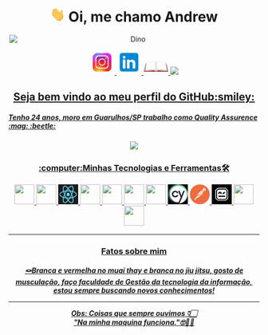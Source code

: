 <div align="center" display="inline-block">
<h1><img src="https://raw.githubusercontent.com/ABSphreak/ABSphreak/master/gifs/Hi.gif" style="width: 30px; height:30px;"> Oi, me chamo Andrew </h1>
  
  <div style="height:30px">
  <img src="http://media.giphy.com/media/EOpZ7XsVfTN2E/giphy.gif" alt="Dino" style="width: 500px; height:250px ; display: inline-block;" data-target="animated-image.originalImage">
</div>
  
  <a href="https://www.instagram.com/andrew_srb/">
    <img width="50px" src="https://github.com/BruFS99/BruFS99/blob/main/icons8-instagram-3000.png" 
  </a> 
  <a href="https://www.linkedin.com/in/andrew-souza-ab776623b/">
    <img width="50px" src="https://github.com/BruFS99/BruFS99/blob/main/icons8-linkedin-480.png">
     <a href="https://andrew-dev.netlify.app/">
    <img width="50px" src="FavLivro.png.png">
       <a href="https://patroa-imports.vercel.app/">
         <img width="50px" src="https://integrum.inf.br/wp-content/uploads/projeto.png">
       
<div display="inline-block" align="center">
  
<h2>Seja bem vindo ao meu perfil do GitHub:smiley:</h2> 
<div display="inline-block" align="left">
<h5>Tenho 24 anos, moro em Guarulhos/SP trabalho como Quality Assurence :mag: :beetle:</h5>
</div>
  
  <div display="inline-block" align="center">
    
  <img width="350px" src="https://user-images.githubusercontent.com/116013992/209679421-2c29b657-e4bd-4675-9a91-1d74a7ad6909.png">
  
  <div display="inline-block" align="left">
  
  <div display="inline-block" align="center">
  <h3>:computer:Minhas Tecnologias e Ferramentas🛠️</h3>
   <code><img src="https://cdn.jsdelivr.net/gh/devicons/devicon/icons/git/git-original.svg" width="40" height="40"/></code>
   <code><img src="https://cdn.jsdelivr.net/gh/devicons/devicon/icons/javascript/javascript-original.svg" width="40" height="40"/></code>
   <code><img src="react.png" width="40" height="40"/></code>
   <code><img src="https://cdn.jsdelivr.net/gh/devicons/devicon/icons/mongodb/mongodb-original.svg" width="40" height="40"/></code>
   <code><img src="https://cdn.jsdelivr.net/gh/devicons/devicon/icons/nodejs/nodejs-original.svg" width="40" height="40"/></code>
   <code><img src="https://cdn.jsdelivr.net/gh/devicons/devicon/icons/css3/css3-original.svg" width="40" height="40"/></code>
   <code><img src="https://cdn.jsdelivr.net/gh/devicons/devicon/icons/html5/html5-original.svg" width="40" height="40"/></code>
   <code><img src="img cypres.jpg" width="40" height="40"/></code>
   <code><img src="https://raw.githubusercontent.com/AndrewSRibeiro01/AndrewSRibeiro01/main/postman-icon.webp" width="40" height="40"/></code>
<!--    <code><img src="https://raw.githubusercontent.com/AndrewSRibeiro01/AndrewSRibeiro01/main/insomnia%20img.png" width="40" height="40"/></code> -->
   <code><img src="https://raw.githubusercontent.com/AndrewSRibeiro01/AndrewSRibeiro01/472eeac53d7b016a6bf00d8ff75d274c2217887f/robot.png" width="40" height="40"/></code>
   <code><img src="https://images.squarespace-cdn.com/content/v1/556c9bf4e4b0de57cb590a0f/1433275776438-8AOXJ85ZC7Q3ASU01PFV/python.png" width="40" height="40"/></code>
    <code><img src="https://encrypted-tbn0.gstatic.com/images?q=tbn:ANd9GcSVR4HjNQ8Od2prGPC9jjK7dmUW5uUMlCWukA&usqp=CAU" width="40" height="40"/></code>
    <hr>
     
     
  <h3> Fatos sobre mim</h3>
<h5>🪢Branca e vermelha no muai thay e branca no jiu jitsu, gosto de musculação, faço faculdade de Gestão da tecnologia da informação, estou sempre buscando novos conhecimentos!<br> <hr>
Obs: Coisas que sempre ouvimos 👇🏻<br> 
"Na minha maquina funciona."🙄🤯😡
<br></h5>
</div>


